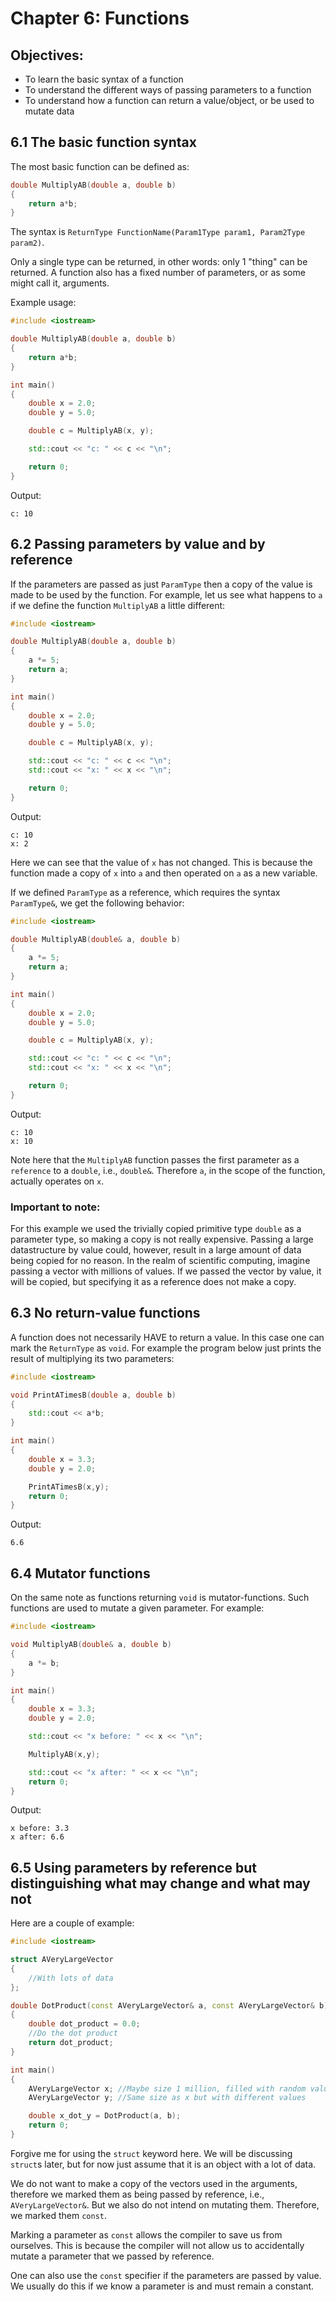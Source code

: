 # Chapter 6: Functions

## Objectives:
- To learn the basic syntax of a function
- To understand the different ways of passing parameters to a function
- To understand how a function can return a value/object, or be used to mutate data

## 6.1 The basic function syntax
The most basic function can be defined as:
```c++
double MultiplyAB(double a, double b)
{
    return a*b;
}
```

The syntax is `ReturnType FunctionName(Param1Type param1, Param2Type param2)`.

Only a single type can be returned, in other words: only 1 "thing" can be returned. A function also has a fixed number of parameters, or as some might call it, arguments.

Example usage:
```c++
#include <iostream>

double MultiplyAB(double a, double b)
{
    return a*b;
}

int main()
{
    double x = 2.0;
    double y = 5.0;

    double c = MultiplyAB(x, y);

    std::cout << "c: " << c << "\n";

    return 0;
}
```
Output:
```
c: 10
```

## 6.2 Passing parameters by value and by reference
If the parameters are passed as just `ParamType` then a copy of the value is made to be used by the function. For example, let us see what happens to `a` if we define the function `MultiplyAB` a little different:
```c++
#include <iostream>

double MultiplyAB(double a, double b)
{
    a *= 5;
    return a;
}

int main()
{
    double x = 2.0;
    double y = 5.0;

    double c = MultiplyAB(x, y);

    std::cout << "c: " << c << "\n";
    std::cout << "x: " << x << "\n";

    return 0;
}
```
Output:
```
c: 10
x: 2
```
Here we can see that the value of `x` has not changed. This is because the function made a copy of `x` into `a` and then operated on `a` as a new variable.

If we defined `ParamType` as a reference, which requires the syntax `ParamType&`, we get the following behavior:
```c++
#include <iostream>

double MultiplyAB(double& a, double b)
{
    a *= 5;
    return a;
}

int main()
{
    double x = 2.0;
    double y = 5.0;

    double c = MultiplyAB(x, y);

    std::cout << "c: " << c << "\n";
    std::cout << "x: " << x << "\n";

    return 0;
}
```
Output:
```
c: 10
x: 10
```
Note here that the `MultiplyAB` function passes the first parameter as a `reference` to a `double`, i.e., `double&`. Therefore `a`, in the scope of the function, actually operates on `x`.

### Important to note:
For this example we used the trivially copied primitive type `double` as a parameter type, so making a copy is not really expensive. Passing a large datastructure by value could, however, result in a large amount of data being copied for no reason. In the realm of scientific computing, imagine passing a vector with millions of values. If we passed the vector by value, it will be copied, but specifying it as a reference does not make a copy.

## 6.3 No return-value functions
A function does not necessarily HAVE to return a value. In this case one can mark the `ReturnType` as `void`. For example the program below just prints the result of multiplying its two parameters:
```c++
#include <iostream>

void PrintATimesB(double a, double b)
{
    std::cout << a*b;
}

int main()
{
    double x = 3.3;
    double y = 2.0;

    PrintATimesB(x,y);
    return 0;
}
```
Output:
```
6.6
```

## 6.4 Mutator functions
On the same note as functions returning `void` is mutator-functions. Such functions are used to mutate a given parameter. For example:
```c++
#include <iostream>

void MultiplyAB(double& a, double b)
{
    a *= b;
}

int main()
{
    double x = 3.3;
    double y = 2.0;

    std::cout << "x before: " << x << "\n";

    MultiplyAB(x,y);

    std::cout << "x after: " << x << "\n";
    return 0;
}
```
Output:
```
x before: 3.3
x after: 6.6
```

## 6.5 Using parameters by reference but distinguishing what may change and what may not
Here are a couple of example:
```c++
#include <iostream>

struct AVeryLargeVector
{
    //With lots of data
};

double DotProduct(const AVeryLargeVector& a, const AVeryLargeVector& b)
{
    double dot_product = 0.0;
    //Do the dot product
    return dot_product;
}

int main()
{
    AVeryLargeVector x; //Maybe size 1 million, filled with random values
    AVeryLargeVector y; //Same size as x but with different values

    double x_dot_y = DotProduct(a, b);
    return 0;
}
```

Forgive me for using the `struct` keyword here. We will be discussing `struct`s later, but for now just assume that it is an object with a lot of data.

We do not want to make a copy of the vectors used in the arguments, therefore we marked them as being passed by reference, i.e., `AVeryLargeVector&`. But we also do not intend on mutating them. Therefore, we marked them `const`. 

Marking a parameter as `const` allows the compiler to save us from ourselves. This is because the compiler will not allow us to accidentally mutate a parameter that we passed by reference.

One can also use the `const` specifier if the parameters are passed by value. We usually do this if we know a parameter is and must remain a constant.